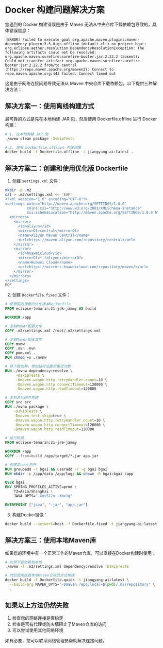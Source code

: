 # Docker 构建问题解决方案

您遇到的 Docker 构建错误是由于 Maven 无法从中央仓库下载依赖包导致的，具体错误信息：

```
[ERROR] Failed to execute goal org.apache.maven.plugins:maven-dependency-plugin:3.3.0:go-offline (default-cli) on project bgai: 
org.eclipse.aether.resolution.DependencyResolutionException: The following artifacts could not be resolved: 
org.apache.maven.surefire:surefire-booter:jar:2.22.2 (absent): 
Could not transfer artifact org.apache.maven.surefire:surefire-booter:jar:2.22.2 from/to central 
(https://repo.maven.apache.org/maven2): Connect to repo.maven.apache.org:443 failed: Connect timed out
```

这是由于网络连接问题导致无法从 Maven 中央仓库下载依赖包。以下提供三种解决方法：

## 解决方案一：使用离线构建方式

最可靠的方式是先在本地构建 JAR 包，然后使用 Dockerfile.offline 进行 Docker 构建：

```bash
# 1. 在本地构建 JAR 包
./mvnw clean package -DskipTests

# 2. 使用 Dockerfile.offline 构建镜像
docker build -f Dockerfile.offline -t jiangyang-ai:latest .
```

## 解决方案二：创建和使用优化版 Dockerfile

1. 创建 `settings.xml` 文件：

```bash
mkdir -p .m2
cat > .m2/settings.xml << 'EOF'
<?xml version="1.0" encoding="UTF-8"?>
<settings xmlns="http://maven.apache.org/SETTINGS/1.0.0" 
          xmlns:xsi="http://www.w3.org/2001/XMLSchema-instance" 
          xsi:schemaLocation="http://maven.apache.org/SETTINGS/1.0.0 http://maven.apache.org/xsd/settings-1.0.0.xsd">
  <mirrors>
    <mirror>
      <id>aliyun</id>
      <mirrorOf>central</mirrorOf>
      <name>Aliyun Maven Central</name>
      <url>https://maven.aliyun.com/repository/central</url>
    </mirror>
    <mirror>
      <id>huaweicloud</id>
      <mirrorOf>*,!aliyun</mirrorOf>
      <name>Huawei Cloud</name>
      <url>https://mirrors.huaweicloud.com/repository/maven/</url>
    </mirror>
  </mirrors>
</settings>
EOF
```

2. 创建 `Dockerfile.fixed` 文件：

```dockerfile
# 使用国内镜像的优化版本Dockerfile
FROM eclipse-temurin:21-jdk-jammy AS build

WORKDIR /app

# 复制Maven配置文件
COPY .m2/settings.xml /root/.m2/settings.xml

# 复制Maven相关文件
COPY mvnw .
COPY .mvn .mvn
COPY pom.xml .
RUN chmod +x ./mvnw

# 预下载依赖，增加超时设置和重试次数
RUN ./mvnw dependency:resolve \
     -DskipTests \
     -Dmaven.wagon.http.retryHandler.count=10 \
     -Dmaven.wagon.http.connectTimeout=120000 \
     -Dmaven.wagon.http.readTimeout=120000

# 复制源代码并构建
COPY src src
RUN ./mvnw package \
    -DskipTests \
    -Dmaven.test.skip=true \
    -Dmaven.wagon.http.retryHandler.count=10 \
    -Dmaven.wagon.http.connectTimeout=120000 \
    -Dmaven.wagon.http.readTimeout=120000

# 运行阶段
FROM eclipse-temurin:21-jre-jammy

WORKDIR /app
COPY --from=build /app/target/*.jar app.jar

# 创建非root用户
RUN groupadd -r bgai && useradd -r -g bgai bgai
RUN mkdir -p /app/data /app/logs && chown -R bgai:bgai /app

USER bgai
ENV SPRING_PROFILES_ACTIVE=prod \
    TZ=Asia/Shanghai \
    JAVA_OPTS="-Xms512m -Xmx1g"

ENTRYPOINT ["java", "-jar", "app.jar"]
```

3. 构建Docker镜像：

```bash
docker build --network=host -f Dockerfile.fixed -t jiangyang-ai:latest .
```

## 解决方案三：使用本地Maven库

如果您的环境中有一个正常工作的Maven仓库，可以直接在Docker构建时使用：

```bash
# 先预下载依赖到本地
./mvnw -s .m2/settings.xml dependency:resolve -DskipTests

# 然后使用挂载本地Maven仓库的方式构建
docker build -f Dockerfile.quick -t jiangyang-ai:latest \
  --build-arg MAVEN_OPTS="-Dmaven.repo.local=$(pwd)/.m2/repository" \
  .
```

## 如果以上方法仍然失败

1. 检查您的网络连接是否稳定
2. 检查是否有代理或防火墙阻止了Maven仓库的访问
3. 可以尝试使用其他网络环境

如有必要，您可以联系网络管理员帮助解决连接问题。 